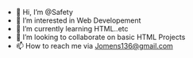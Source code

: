 - 👋 Hi, I’m @Safety
- 👀 I’m interested in Web Developement
- 🌱 I’m currently learning HTML..etc
- 💞️ I’m looking to collaborate on basic HTML Projects
- 📫 How to reach me via Jomens136@gmail.com

<!---
Safety-code/Safety-code is a ✨ special ✨ repository because its `README.md` (this file) appears on your GitHub profile.
You can click the Preview link to take a look at your changes.
--->
